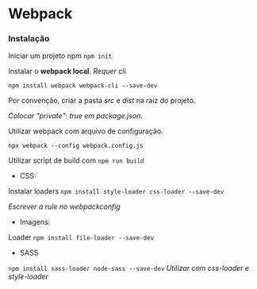 # Webpack

### Instalação

Iniciar um projeto npm ```npm init```

Instalar o **webpack local**. *Requer cli.*

    npm install webpack webpack-cli --save-dev

Por convenção, criar a pasta *src* e *dist* na raiz do projeto.

*Colocar "private": true em package.json.*

Utilizar webpack com arquivo de configuração.

    npx webpack --config webpack.config.js

Utilizar script de build com ```npm run build```

* CSS:

Instalar loaders ```npm install style-loader css-loader --save-dev```

*Escrever a rule no webpackconfig*

* Imagens:

Loader ```npm install file-loader --save-dev```

* SASS

```npm install sass-loader node-sass --save-dev```
*Utilizar com css-loader e style-loader*